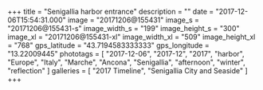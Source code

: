 +++
title = "Senigallia harbor entrance"
description = ""
date = "2017-12-06T15:54:31.000"
image = "20171206@155431"
image_s = "20171206@155431-s"
image_width_s = "199"
image_height_s = "300"
image_xl = "20171206@155431-xl"
image_width_xl = "509"
image_height_xl = "768"
gps_latitude = "43.7194583333333"
gps_longitude = "13.22009445"
phototags = [ "2017-12-06", "2017-12", "2017", "harbor", "Europe", "Italy", "Marche", "Ancona", "Senigallia", "afternoon", "winter", "reflection" ]
galleries = [ "2017 Timeline", "Senigallia City and Seaside" ]
+++
